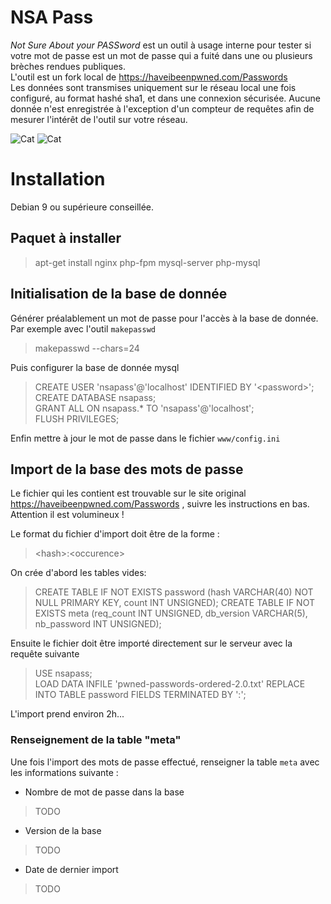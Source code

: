 # NSA Pass
_Not Sure About your PASSword_ est un outil à usage interne pour tester si votre mot de passe est un mot de passe qui a fuité dans une ou plusieurs brèches rendues publiques.  
L'outil est un fork local de https://haveibeenpwned.com/Passwords  
Les données sont transmises uniquement sur le réseau local une fois configuré, au format hashé sha1, et dans une connexion sécurisée. Aucune donnée n'est enregistrée à l'exception d'un compteur de requêtes afin de mesurer l'intérêt de l'outil sur votre réseau.  

![Cat](../assets/home.png)
![Cat](../assets/fail.png)

# Installation
Debian 9 ou supérieure conseillée.
## Paquet à installer
> apt-get install nginx php-fpm mysql-server php-mysql

## Initialisation de la base de donnée
Générer préalablement un mot de passe pour l'accès à la base de donnée. Par exemple avec l'outil `makepasswd`  
> makepasswd --chars=24

Puis configurer la base de donnée mysql  
> CREATE USER 'nsapass'@'localhost' IDENTIFIED BY '\<password\>';  
> CREATE DATABASE nsapass;  
> GRANT ALL ON nsapass.\* TO 'nsapass'@'localhost';  
> FLUSH PRIVILEGES;  

Enfin mettre à jour le mot de passe dans le fichier `www/config.ini`  

## Import de la base des mots de passe
Le fichier qui les contient est trouvable sur le site original https://haveibeenpwned.com/Passwords , suivre les instructions en bas.
Attention il est volumineux !

Le format du fichier d'import doit être de la forme :  
> \<hash\>:\<occurence\>  

On crée d'abord les tables vides:

>CREATE TABLE IF NOT EXISTS password (hash VARCHAR(40) NOT NULL PRIMARY KEY, count INT UNSIGNED);
>CREATE TABLE IF NOT EXISTS meta (req_count INT UNSIGNED, db_version VARCHAR(5), nb_password INT UNSIGNED);

Ensuite le fichier doit être importé directement sur le serveur avec la requête suivante  
> USE nsapass;  
> LOAD DATA INFILE 'pwned-passwords-ordered-2.0.txt' REPLACE INTO TABLE password FIELDS TERMINATED BY ':';  

L'import prend environ 2h...  

### Renseignement de la table "meta"

Une fois l'import des mots de passe effectué, renseigner la table `meta` avec les informations suivante :
* Nombre de mot de passe dans la base  
> TODO

* Version de la base  
> TODO

* Date de dernier import  
> TODO


